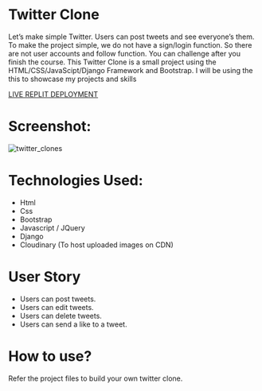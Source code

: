 # Twitter Clone
Let’s make simple Twitter. Users can post tweets and see everyone’s them. To make the project simple, we do not have a sign/login function. So there are not user accounts and follow function. You can challenge after you finish the course. This Twitter Clone is a small project using the HTML/CSS/JavaScipt/Django Framework and Bootstrap. I will be using the this to showcase my projects and skills

 [LIVE REPLIT DEPLOYMENT](https://twitterclone.yamahar102.repl.co/)

# Screenshot:
![twitter_clones](https://user-images.githubusercontent.com/107091107/202079674-93bf4296-5189-432d-b641-6acf2e0ffeca.png)



# Technologies Used:
* Html
* Css
* Bootstrap
* Javascript / JQuery
* Django
* Cloudinary (To host uploaded images on CDN)

# User Story
* Users can post tweets.
* Users can edit tweets.
* Users can delete tweets.
* Users can send a like to a tweet.
 
# How to use?
Refer the project files to build your own twitter clone.
